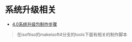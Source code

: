 系统升级相关
============

- [4.0系统升级包制作步骤](isoft-update-server.md)

> 在isoftiso的makeisoft4分支的tools下面有相关的制作脚本
